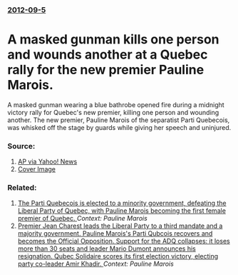 ### [2012-09-5](/news/2012/09/5/index.md)

# A masked gunman kills one person and wounds another at a Quebec rally for the new premier Pauline Marois. 

A masked gunman wearing a blue bathrobe opened fire during a midnight victory rally for Quebec&#x27;s new premier, killing one person and wounding another. The new premier, Pauline Marois of the separatist Parti Quebecois, was whisked off the stage by guards while giving her speech and uninjured.


### Source:

1. [AP via Yahoo! News](http://news.yahoo.com/gunman-kills-1-rally-quebec-premier-060908664.html)
1. [Cover Image](https://s.yimg.com/os/mit/media/m/social/images/social_default_logo-1481777.png)

### Related:

1. [The Parti Quebecois is elected to a minority government, defeating the Liberal Party of Quebec, with Pauline Marois becoming the first female premier of Quebec. ](/news/2012/09/4/the-parti-qua-c-ba-c-cois-is-elected-to-a-minority-government-defeating-the-liberal-party-of-quebec-with-pauline-marois-becoming-the-first-fem.md) _Context: Pauline Marois_
2. [ Premier Jean Charest leads the Liberal Party to a third mandate and a majority government. Pauline Marois's Parti Qubcois recovers and becomes the Official Opposition. Support for the ADQ collapses: it loses more than 30 seats and leader Mario Dumont announces his resignation. Qubec Solidaire scores its first election victory, electing party co-leader Amir Khadir. ](/news/2008/12/8/premier-jean-charest-leads-the-liberal-party-to-a-third-mandate-and-a-majority-government-pauline-marois-s-parti-quebecois-recovers-and-be.md) _Context: Pauline Marois_
